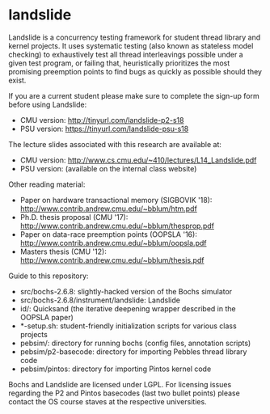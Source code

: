 # landslide

Landslide is a concurrency testing framework for student thread library and
kernel projects. It uses systematic testing (also known as stateless model
checking) to exhaustively test all thread interleavings possible under a given
test program, or failing that, heuristically prioritizes the most promising
preemption points to find bugs as quickly as possible should they exist.

If you are a current student please make sure to complete the sign-up form
before using Landslide:
- CMU version: http://tinyurl.com/landslide-p2-s18
- PSU version: https://tinyurl.com/landslide-psu-s18

The lecture slides associated with this research are available at:
- CMU version: http://www.cs.cmu.edu/~410/lectures/L14_Landslide.pdf
- PSU version: (available on the internal class website)

Other reading material:
- Paper on hardware transactional memory (SIGBOVIK '18): http://www.contrib.andrew.cmu.edu/~bblum/htm.pdf
- Ph.D. thesis proposal (CMU '17): http://www.contrib.andrew.cmu.edu/~bblum/thesprop.pdf
- Paper on data-race preemption points (OOPSLA '16): http://www.contrib.andrew.cmu.edu/~bblum/oopsla.pdf
- Masters thesis (CMU '12): http://www.contrib.andrew.cmu.edu/~bblum/thesis.pdf

Guide to this repository:
- src/bochs-2.6.8: slightly-hacked version of the Bochs simulator
- src/bochs-2.6.8/instrument/landslide: Landslide
- id/: Quicksand (the iterative deepening wrapper described in the OOPSLA paper)
- *-setup.sh: student-friendly initialization scripts for various class projects
- pebsim/: directory for running bochs (config files, annotation scripts)
- pebsim/p2-basecode: directory for importing Pebbles thread library code
- pebsim/pintos: directory for importing Pintos kernel code

Bochs and Landslide are licensed under LGPL. For licensing issues regarding the
P2 and Pintos basecodes (last two bullet points) please contact the OS course
staves at the respective universities.
